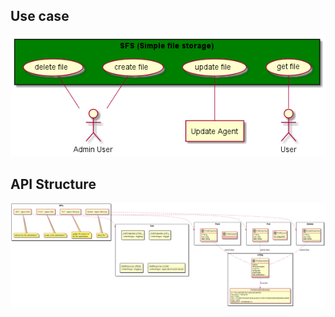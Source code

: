 ## Use case
![Use case Diagram](./docs/use%20case.png)

## API Structure
![Api Diagram](./docs/api.png)

